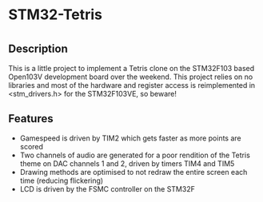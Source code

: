 # STM32-Tetris 
#
#
## Description
This is a little project to implement a Tetris clone on the STM32F103 based Open103V development board over the weekend. This project relies on no libraries and most of the hardware and register access is reimplemented in <stm_drivers.h> for the STM32F103VE, so beware! 

## Features

- Gamespeed is driven by TIM2 which gets faster as more points are scored
- Two channels of audio are generated for a poor rendition of the Tetris theme on DAC channels 1 and 2, driven by timers TIM4 and TIM5
- Drawing methods are optimised to not redraw the entire screen each time (reducing flickering)
- LCD is driven by the FSMC controller on the STM32F


